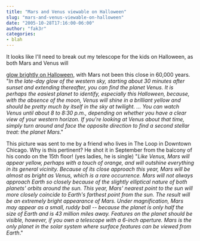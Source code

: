 ```yaml
---
title: "Mars and Venus viewable on Halloween"
slug: "mars-and-venus-viewable-on-halloween"
date: "2005-10-28T17:16:00-06:00"
author: "fak3r"
categories:
- blah
---
```


It looks like I'll need to break out my telescope for the kids on Halloween, as both Mars and Venus will  

[glow brightly on Halloween](http://pittsburghlive.com/x/tribune-review/trib/newssummary/s_388759.html), with Mars not been this close in 60,000 years.  "_In the late-day glow of the western sky, starting about 30 minutes after sunset and extending thereafter, you can find the planet Venus. It is perhaps the easiest planet to identify, especially this Halloween, because, with the absence of the moon, Venus will shine in a brilliant yellow and should be pretty much by itself in the sky at twilight. ... You can watch Venus until about 8 to 8:30 p.m., depending on whether you have a clear view of your western horizon. If you're looking at Venus about that time, simply turn around and face the opposite direction to find a second stellar treat: the planet Mars_."





This picture was sent to me by a friend who lives in The Loop in Downtown Chicago.  Why is this pertinent?  He shot it in September from the balcony of his condo on the 15th floor! (yes ladies, he is single)  "_Like Venus, Mars will appear yellow, perhaps with a touch of orange, and will outshine everything in its general vicinity. Because of its close approach this year, Mars will be almost as bright as Venus, which is a rare occurrence. Mars will not always approach Earth so closely because of the slightly elliptical nature of both planets' orbits around the sun. This year, Mars' nearest point to the sun will more closely coincide to Earth's farthest point from the sun. The result will be an extremely bright appearance of Mars. Under magnification, Mars may appear as a small, ruddy ball -- because the planet is only half the size of Earth and is 43 million miles away. Features on the planet should be visible, however, if you own a telescope with a 6-inch aperture. Mars is the only planet in the solar system where surface features can be viewed from Earth_."

